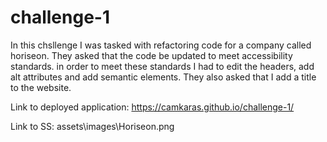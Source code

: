 # challenge-1

In this chsllenge I was tasked with refactoring code for a company called horiseon. They asked that the code be updated to meet accessibility standards. in order to meet these standards I had to edit the headers, add alt attributes and add semantic elements. They also asked that I add a title to the website.

Link to deployed application: https://camkaras.github.io/challenge-1/



Link to SS: assets\images\Horiseon.png